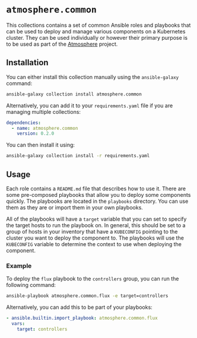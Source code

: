 # `atmosphere.common`

This collections contains a set of common Ansible roles and playbooks that can
be used to deploy and manage various components on a Kubernetes cluster.  They
can be used individually or however their primary purpose is to be used as part
of the [Atmosphere](https://github.com/vexxhost/atmosphere) project.

## Installation

You can either install this collection manually using the `ansible-galaxy` command:

```bash
ansible-galaxy collection install atmosphere.common
```

Alternatively, you can add it to your `requirements.yaml` file if you are managing
multiple collections:

<!--
x-release-please-start-version
-->

```yaml
dependencies:
  - name: atmosphere.common
    version: 0.2.0
```

<!--
x-release-please-end
-->

You can then install it using:

```bash
ansible-galaxy collection install -r requirements.yaml
```

## Usage

Each role contains a `README.md` file that describes how to use it.  There are some
pre-composed playbooks that allow you to deploy some components quickly.  The playbooks
are located in the `playbooks` directory.  You can use them as they are or import
them in your own playbooks.

All of the playbooks will have a `target` variable that you can set to specify the
target hosts to run the playbook on.  In general, this should be set to a group
of hosts in your inventory that have a `KUBECONFIG` pointing to the cluster you
want to deploy the component to.  The playbooks will use the `KUBECONFIG` variable
to determine the context to use when deploying the component.

### Example

To deploy the `flux` playbook to the `controllers` group, you can run the following
command:

```bash
ansible-playbook atmosphere.common.flux -e target=controllers
```

Alternatively, you can add this to be part of your playbooks:

```yaml
- ansible.builtin.import_playbook: atmosphere.common.flux
  vars:
    target: controllers
```

